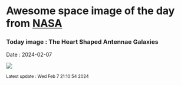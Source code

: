 
# Awesome space image of the day from [NASA](https://api.nasa.gov/)

### Today image : The Heart Shaped Antennae Galaxies
Date : 2024-02-07

![](https://apod.nasa.gov/apod/image/2402/Antennae_Biggs_960.jpg)

<small>Latest update : Wed Feb  7 21:10:54 2024</small>
        